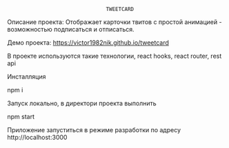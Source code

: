                                     TWEETCARD

Описание проекта: Отображает карточки твитов с простой анимацией - возможностью подписаться и отписаться.

Демо проекта:
https://victor1982nik.github.io/tweetcard

В проекте используются такие технологии, react hooks, react router, rest api

Инсталляция

npm i

Запуск локально, в директори проекта выполнить

npm start

Приложение запуститься в режиме разработки по адресу http://localhost:3000

